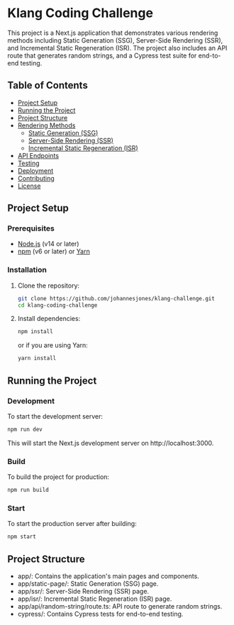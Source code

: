 # Klang Coding Challenge

This project is a Next.js application that demonstrates various rendering methods including Static Generation (SSG), Server-Side Rendering (SSR), and Incremental Static Regeneration (ISR). The project also includes an API route that generates random strings, and a Cypress test suite for end-to-end testing.

## Table of Contents

- [Project Setup](#project-setup)
- [Running the Project](#running-the-project)
- [Project Structure](#project-structure)
- [Rendering Methods](#rendering-methods)
  - [Static Generation (SSG)](#static-generation-ssg)
  - [Server-Side Rendering (SSR)](#server-side-rendering-ssr)
  - [Incremental Static Regeneration (ISR)](#incremental-static-regeneration-isr)
- [API Endpoints](#api-endpoints)
- [Testing](#testing)
- [Deployment](#deployment)
- [Contributing](#contributing)
- [License](#license)

## Project Setup

### Prerequisites

- [Node.js](https://nodejs.org/) (v14 or later)
- [npm](https://www.npmjs.com/) (v6 or later) or [Yarn](https://yarnpkg.com/)

### Installation

1. Clone the repository:

    ```bash
    git clone https://github.com/johannesjones/klang-challenge.git
    cd klang-coding-challenge
    ```

2. Install dependencies:

    ```bash
    npm install
    ```

    or if you are using Yarn:

    ```bash
    yarn install
    ```

## Running the Project

### Development

To start the development server:

```bash
npm run dev
```

This will start the Next.js development server on http://localhost:3000.

### Build

To build the project for production:

```bash
npm run build
```

### Start

To start the production server after building:

```bash
npm start
```

## Project Structure

- app/: Contains the application's main pages and components.
- app/static-page/: Static Generation (SSG) page.
- app/ssr/: Server-Side Rendering (SSR) page.
- app/isr/: Incremental Static Regeneration (ISR) page.
- app/api/random-string/route.ts: API route to generate random strings.
- cypress/: Contains Cypress tests for end-to-end testing.
